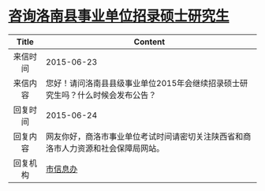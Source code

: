 # <a href="http://www.shangluo.gov.cn/zmhd/ldxxxx.jsp?urltype=leadermail.LeaderMailContentUrl&wbtreeid=1112&leadermailid=3208">咨询洛南县事业单位招录硕士研究生</a>
| Title |                      Content                       |
|:-----:|----------------------------------------------------|
| 来信时间  | 2015-06-23                                         |
| 来信内容  | 您好！请问洛南县县级事业单位2015年会继续招录硕士研究生吗？什么时候会发布公告？          |
| 回复时间  | 2015-06-24                                         |
| 回复内容  | 网友你好，商洛市事业单位考试时间请密切关注陕西省和商洛市人力资源和社会保障局网站。          |
| 回复机构  | <a href="../../categories/agencies/市信息办.md">市信息办</a> |